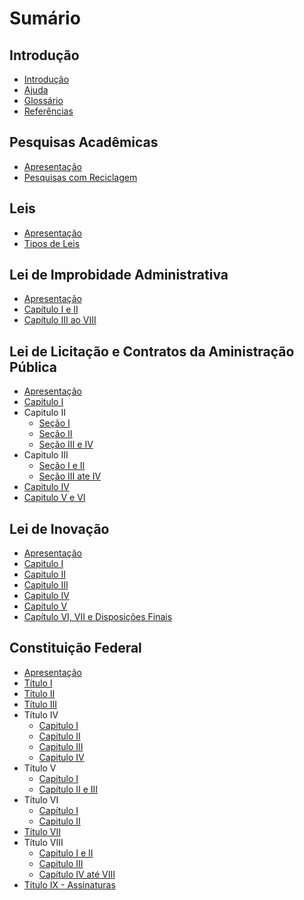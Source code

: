 # Sumário

## Introdução

* [Introdução](README.md)
* [Ajuda](ajuda.md)
* [Glossário](glossario.md)
* [Referências](referencias.md)

## Pesquisas Acadêmicas

* [Apresentação](pesquisas-academicas/README.md)
* [Pesquisas com Reciclagem](pesquisas-academicas/pesquisas-com-reciclagem.md)

## Leis

* [Apresentação](leis/README.md)
* [Tipos de Leis](/leis/tipos-de-leis.md)

## Lei de Improbidade Administrativa

* [Apresentação](/lei-de-improbidade-administrativa/README.md)
* [Capítulo I e II](/lei-de-improbidade-administrativa/capitulo-i-e-ii.md)
* [Capítulo III ao VIII](/lei-de-improbidade-administrativa/capitulo-iii-ao-viii.md)

## Lei de Licitação e Contratos da Aministração Pública

* [Apresentação](/lei-de-licitacoes-e-contratos/README.md)
* [Capitulo I](/lei-de-licitacoes-e-contratos/capitulo-i.md)
* Capitulo II
   * [Seção I](/lei-de-licitacoes-e-contratos/capitulo-ii-secao-i.md)
   * [Seção II](/lei-de-licitacoes-e-contratos/capitulo-ii-secao-ii.md)
   * [Seção III e IV](/lei-de-licitacoes-e-contratos/capitulo-ii-secao-iii-e-iv.md)
* Capitulo III
   * [Seção I e II](/lei-de-licitacoes-e-contratos/capitulo-iii-secao-i-e-ii.md)
   * [Seção III ate IV](/lei-de-licitacoes-e-contratos/capitulo-iii-secao-iii-ate-iv.md)
* [Capitulo IV](/lei-de-licitacoes-e-contratos/capitulo-iv.md)
* [Capitulo V e VI](/lei-de-licitacoes-e-contratos/capitulo-v-e-vi.md)

## Lei de Inovação

* [Apresentação](/lei-de-inovacao/README.md)
* [Capitulo I](/lei-de-inovacao/capitulo-i.md)
* [Capitulo II](/lei-de-inovacao/capitulo-ii.md)
* [Capitulo III](/lei-de-inovacao/capitulo-iii.md)
* [Capitulo IV](/lei-de-inovacao/capitulo-iv.md)
* [Capitulo V](/lei-de-inovacao/capitulo-v.md)
* [Capítulo VI, VII e Disposições Finais](/lei-de-inovacao/capitulo-vi-vii-e-disposicoes-finais.md)

## Constituição Federal

* [Apresentação](/constituicao-federal-1988/README.md)
* [Título I](/constituicao-federal-1988/titulo-i.md)
* [Título II](/constituicao-federal-1988/titulo-ii.md)
* [Título III](/constituicao-federal-1988/titulo-iii.md)
* Título IV
   * [Capitulo I](/constituicao-federal-1988/titulo-iv-capitulo-i.md)
   * [Capitulo II](/constituicao-federal-1988/titulo-iv-capitulo-ii.md)
   * [Capitulo III](/constituicao-federal-1988/titulo-iv-capitulo-iii.md)
   * [Capitulo IV](/constituicao-federal-1988/titulo-iv-capitulo-iv.md)
* Título V
   * [Capítulo I](/constituicao-federal-1988/titulo-v-capitulo-i.md)
   * [Capítulo II e III](/constituicao-federal-1988/titulo-v-capitulo-ii-e-iii.md)
* Título VI
   * [Capítulo I](/constituicao-federal-1988/titulo-vi-capitulo-i.md)
   * [Capitulo II](/constituicao-federal-1988/titulo-vi-capitulo-ii.md)
* [Título VII](/constituicao-federal-1988/titulo-vii.md)
* Título VIII
   * [Capitulo I e II](/constituicao-federal-1988/titulo-viii-capitulo-i-e-ii.md)
   * [Capitulo III](/constituicao-federal-1988/titulo-viii-capitulo-iii.md)
   * [Capítulo IV até VIII](/constituicao-federal-1988/titulo-viii-capitulo-iv-ate-viii.md)
* [Título IX - Assinaturas](/constituicao-federal-1988/titulo-ix-assinaturas.md)

